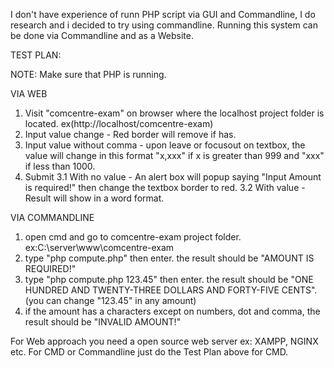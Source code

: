 I don't have experience of runn PHP script via GUI and Commandline, I do research and i decided to try using commandline. Running this system can be done via Commandline and as a Website.

TEST PLAN:

NOTE: Make sure that PHP is running.

VIA WEB
1. Visit "comcentre-exam" on browser where the localhost project folder is located. ex(http://localhost/comcentre-exam)
2. Input value change - Red border will remove if has.
3. Input value without comma - upon leave or focusout on textbox, the value will change in this format "x,xxx" if x is greater than 999 and "xxx" if less than 1000.
4. Submit
   3.1 With no value - An alert box will popup saying "Input Amount is required!" then change the textbox border to red.
   3.2 With value - Result will show in a word format.

VIA COMMANDLINE
1. open cmd and go to comcentre-exam project folder. ex:C:\server\www\comcentre-exam
2. type "php compute.php" then enter. the result should be "AMOUNT IS REQUIRED!"
3. type "php compute.php 123.45" then enter. the result should be "ONE HUNDRED AND TWENTY-THREE DOLLARS AND FORTY-FIVE CENTS". (you can change "123.45" in any amount)
4. if the amount has a characters except on numbers, dot and comma, the result should be "INVALID AMOUNT!"


For Web approach you need a open source web server ex: XAMPP, NGINX etc.
For CMD or Commandline just do the Test Plan above for CMD.
